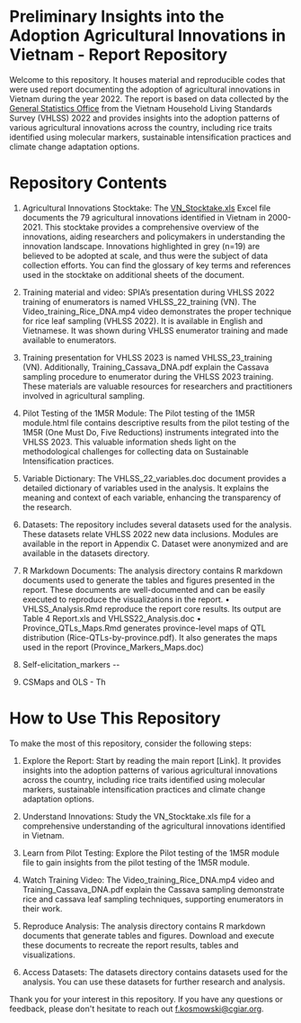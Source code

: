 # Preliminary Insights into the Adoption Agricultural Innovations in Vietnam - Report Repository

Welcome to this repository. It houses material and reproducible codes that were used report documenting the adoption of agricultural innovations in Vietnam during the year 2022. The report is based on data collected by the [General Statistics Office](https://www.gso.gov.vn/en/homepage/) from the Vietnam Household Living Standards Survey (VHLSS) 2022 and provides insights into the adoption patterns of various agricultural innovations across the country, including rice traits identified using molecular markers, sustainable intensification practices and climate change adaptation options.

# Repository Contents

1.	Agricultural Innovations Stocktake: The [VN_Stocktake.xls](https://raw.githubusercontent.com/CGIAR-SPIA/Vietnam-pre-report-2023/main/VN_Stocktake.xlsx) Excel file documents the 79 agricultural innovations identified in Vietnam in 2000-2021. This stocktake provides a comprehensive overview of the innovations, aiding researchers and policymakers in understanding the innovation landscape. Innovations highlighted in grey (n=19) are believed to be adopted at scale, and thus were the subject of data collection efforts. You can find the glossary of key terms and references used in the stocktake on additional sheets of the document.
   
3.	Training material and video: SPIA’s presentation during VHLSS 2022 training of enumerators is named VHLSS_22_training (VN). The Video_training_Rice_DNA.mp4 video demonstrates the proper technique for rice leaf sampling (VHLSS 2022). It is available in English and Vietnamese. It was shown during VHLSS enumerator training and made available to enumerators.
   
5.	Training presentation for VHLSS 2023 is named VHLSS_23_training (VN). Additionally, Training_Cassava_DNA.pdf explain the Cassava sampling procedure to enumerator during the VHLSS 2023 training. These materials are valuable resources for researchers and practitioners involved in agricultural sampling. 
6.	Pilot Testing of the 1M5R Module: The Pilot testing of the 1M5R module.html file contains descriptive results from the pilot testing of the 1M5R (One Must Do, Five Reductions) instruments integrated into the VHLSS 2023. This valuable information sheds light on the methodological challenges for collecting data on Sustainable Intensification practices.
   
8.	Variable Dictionary: The VHLSS_22_variables.doc document provides a detailed dictionary of variables used in the analysis. It explains the meaning and context of each variable, enhancing the transparency of the research.
   
10.	Datasets: The repository includes several datasets used for the analysis. These datasets relate VHLSS 2022 new data inclusions. Modules are available in the report in Appendix C. Dataset were anonymized and are available in the datasets directory.
    
12.	R Markdown Documents: The analysis directory contains R markdown documents used to generate the tables and figures presented in the report. These documents are well-documented and can be easily executed to reproduce the visualizations in the report.
•	VHLSS_Analysis.Rmd reproduce the report core results. Its output are Table 4 Report.xls and VHLSS22_Analysis.doc
•	Province_QTLs_Maps.Rmd generates province-level maps of QTL distribution (Rice-QTLs-by-province.pdf). It also generates the maps used in the report (Province_Markers_Maps.doc)
13.	Self-elicitation_markers --
14.	CSMaps and OLS - Th

# How to Use This Repository

To make the most of this repository, consider the following steps:

1.	Explore the Report: Start by reading the main report [Link]. It provides insights into the adoption patterns of various agricultural innovations across the country, including rice traits identified using molecular markers, sustainable intensification practices and climate change adaptation options.
   
3.	Understand Innovations: Study the VN_Stocktake.xls file for a comprehensive understanding of the agricultural innovations identified in Vietnam.
   
5.	Learn from Pilot Testing: Explore the Pilot testing of the 1M5R module file to gain insights from the pilot testing of the 1M5R module.
   
7.	Watch Training Video: The Video_training_Rice_DNA.mp4 video and Training_Cassava_DNA.pdf explain the Cassava sampling demonstrate rice and cassava leaf sampling techniques, supporting enumerators in their work.
   
9.	Reproduce Analysis: The analysis directory contains R markdown documents that generate tables and figures. Download and execute these documents to recreate the report results, tables and visualizations.
    
11.	Access Datasets: The datasets directory contains datasets used for the analysis. You can use these datasets for further research and analysis.
    
Thank you for your interest in this repository. If you have any questions or feedback, please don't hesitate to reach out f.kosmowski@cgiar.org.

